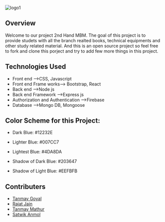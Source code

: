 ![logo1](https://user-images.githubusercontent.com/74481466/120747306-7191bf80-c51e-11eb-891d-5c644affcfc5.png)     
 
 
 ## Overview
 Welcome to our project 2nd Hand MBM. The goal of this project is to provide studets with all the branch realted books, technical equipments and other study related material. And this is an open source project so feel free to fork and clone this porject and try to add few more things in this project. 
       
 ## Technologies Used
 - Front end -->CSS, Javascript
 - Front end Frame works--> Bootstrap, React
 - Back end -->Node js
 - Back end Framework -->Express js
 - Authorization and Authentication -->Firebase
 - Database -->Mongo DB, Mongoose
 
## Color Scheme for this Project:
- Dark Blue: #12232E

- Lighter Blue: #007CC7

- Lightest Blue: #4DA8DA

- Shadow of Dark Blue: #203647

- Shadow of Light Blue: #EEFBFB

## Contributers 
- [Tanmay Goyal](https://github.com/tanmay12-sud0)
- [Rajat Jain](https://github.com/Rajat-Jain29)
- [Tanmay Mathur](https://github.com/RYzen-009)
- [Satwik Anmol](https://github.com/Satwikan)
